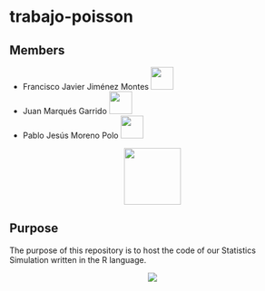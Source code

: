 # trabajo-poisson
## Members
- Francisco Javier Jiménez Montes <img src="https://cdn.frankerfacez.com/emoticon/303956/4" width="40"/>
- Juan Marqués Garrido <img src="https://cdn.frankerfacez.com/emoticon/303956/4" width="40"/>
- Pablo Jesús Moreno Polo <img src="https://cdn.frankerfacez.com/emoticon/303956/4" width="40">
<p align = "center">
    <img src="https://c.tenor.com/iZ-UxW5tLMcAAAAC/spin-pepe.gif" width="100">
</p>

## Purpose
The purpose of this repository is to host the code of our Statistics Simulation written in the R language.

<p align = "center">
    <img src = "https://sonuprabhu.files.wordpress.com/2016/09/logo-r.png">
</p>